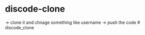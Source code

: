 # discode-clone

-> clone it and chnage something like username 
-> push the code #   d i s c o d e _ c l o n e  
 